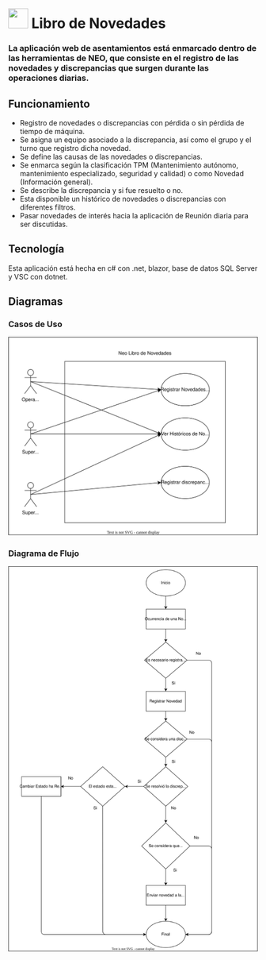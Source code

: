 # <img src="/wwwroot/img/Neo.png" Width="40" Height="40"> Libro de Novedades 

### La aplicación web de asentamientos está enmarcado dentro de las herramientas de NEO, que consiste en el registro de las novedades y discrepancias que surgen durante las operaciones diarias. 

## Funcionamiento 
- Registro de novedades o discrepancias con pérdida o sin pérdida de tiempo de máquina. 
- Se asigna un equipo asociado a la discrepancia, así como el grupo y el turno que registro dicha novedad. 
- Se define las causas de las novedades o discrepancias. 
- Se enmarca según la clasificación TPM (Mantenimiento autónomo, mantenimiento especializado, seguridad y calidad) o como Novedad (Información general). 
- Se describe la discrepancia y si fue resuelto o no. 
- Esta disponible un histórico de novedades o discrepancias con diferentes filtros.
- Pasar novedades de interés hacia la aplicación de Reunión diaria para ser discutidas.

## Tecnología 
Esta aplicación está hecha en c# con .net, blazor, base de datos SQL Server y VSC con dotnet. 

## Diagramas

### Casos de Uso 
![Img](/wwwroot/svg/CasosDeUso.svg)

### Diagrama de Flujo

![Img](/wwwroot/svg/DiagramaDeFlujo.svg)
